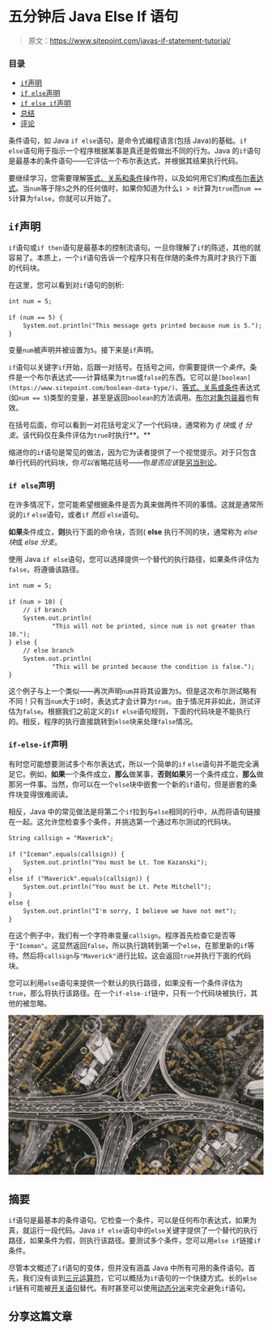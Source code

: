 # 五分钟后 Java Else If 语句

> 原文：<https://www.sitepoint.com/javas-if-statement-tutorial/>

### 目录 

*   [`if`声明](#theifstatement)
*   [`if else`声明](#theifelsestatement)
*   [`if else if`声明](#theifelseifstatement)
*   [总结](#summary)
*   [评论](#comments)

条件语句，如 Java `if else`语句，是命令式编程语言(包括 Java)的基础。`if else`语句用于指示一个程序根据某事是真还是假做出不同的行为。Java 的`if`语句是最基本的条件语句——它评估一个布尔表达式，并根据其结果执行代码。

要继续学习，您需要理解[等式、关系和条件](https://docs.oracle.com/javase/tutorial/java/nutsandbolts/opsummary.html "Summary of Operators in Java")操作符，以及如何用它们构成[布尔表达式](https://www.sitepoint.com/boolean-data-type/ "Boolean expressions")。当`num`等于除`5`之外的任何值时，如果你知道为什么`1 > 0`计算为`true`而`num == 5`计算为`false`，你就可以开始了。

## `if`声明

`if`语句或`if then`语句是最基本的控制流语句。一旦你理解了`if`的陈述，其他的就容易了。本质上，一个`if`语句告诉一个程序只有在伴随的条件为真时才执行下面的代码块。

在这里，您可以看到对`if`语句的剖析:

```
int num = 5;

if (num == 5) {
    System.out.println("This message gets printed because num is 5.");
} 
```

变量`num`被声明并被设置为`5`。接下来是`if`声明。

`if`语句以关键字`if`开始，后跟一对括号。在括号之间，你需要提供一个*条件*。条件是一个布尔表达式——计算结果为`true`或`false`的东西。它可以是`[boolean](https://www.sitepoint.com/boolean-data-type/)`、[等式、关系或条件](https://docs.oracle.com/javase/tutorial/java/nutsandbolts/opsummary.html "Summary of Operators in Java")表达式(如`num == 5`)类型的变量，甚至是返回`boolean`的方法调用。[布尔对象包装器](https://docs.oracle.com/javase/8/docs/api/java/lang/Boolean.html)也有效。

在括号后面，你可以看到一对花括号定义了一个代码块，通常称为 *if 块*或 *if 分支*。该代码仅在条件评估为`true`时执行**。**

缩进你的`if`语句是常见的做法，因为它为读者提供了一个视觉提示。对于只包含单行代码的代码块，你*可以*省略花括号——你*是否应该*是[另当别论](http://stackoverflow.com/q/8020228)。

### `if else`声明

在许多情况下，您可能希望根据条件是否为真来做两件不同的事情。这就是通常所说的`if` `else`语句，或者`if` *然后* `else`语句。

**如果**条件成立，**则**执行下面的命令块，否则( **else** 执行不同的块，通常称为 *else 块*或 *else 分支*。

使用 Java `if else`语句，您可以选择提供一个替代的执行路径，如果条件评估为`false`，将遵循该路径。

```
int num = 5;

if (num > 10) {
    // if branch
    System.out.println(
            "This will not be printed, since num is not greater than 10.");
} else {
    // else branch
    System.out.println(
            "This will be printed because the condition is false.");
} 
```

这个例子与上一个类似——再次声明`num`并将其设置为`5`。但是这次布尔测试略有不同！只有当`num`大于`10`时，表达式才会计算为`true`。由于情况并非如此，测试评估为`false`。根据我们之前定义的`if else`语句规则，下面的代码块是不能执行的。相反，程序的执行直接跳转到`else`块来处理`false`情况。

### `if-else-if`声明

有时您可能想要测试多个布尔表达式，所以一个简单的`if` `else`语句并不能完全满足它。例如，**如果**一个条件成立，**那么**做某事，**否则如果**另一个条件成立，**那么**做那另一件事。当然，你可以在一个`else`块中嵌套一个新的`if`语句，但是嵌套的条件块变得很难阅读。

相反，Java 中的常见做法是将第二个`if`拉到与`else`相同的行中，从而将语句链接在一起。这允许您检查多个条件，并挑选第一个通过布尔测试的代码块。

```
String callsign = "Maverick";

if ("Iceman".equals(callsign)) {
    System.out.println("You must be Lt. Tom Kazanski");
}
else if ("Maverick".equals(callsign)) {
    System.out.println("You must be Lt. Pete Mitchell");
}
else {
    System.out.println("I'm sorry, I believe we have not met");
} 
```

在这个例子中，我们有一个字符串变量`callsign`。程序首先检查它是否等于`"Iceman"`。这显然返回`false`，所以执行跳转到第一个`else`，在那里新的`if`等待。然后将`callsign`与`"Maverick"`进行比较。这会返回`true`并执行下面的代码块。

您可以利用`else`语句来提供一个默认的执行路径，如果没有一个条件评估为`true`，那么将执行该路径。在一个`if-else-if`链中，只有一个代码块被执行，其他的被忽略。

![If statements are junctions in your code](img/f8a5e21d34de0072051d19c500bce3ad.png)

## 摘要

`if`语句是最基本的条件语句。它检查一个条件，可以是任何布尔表达式，如果为真，就运行一段代码。Java `if else`语句中的`else`关键字提供了一个替代的执行路径，如果条件为假，则执行该路径。要测试多个条件，您可以用`else if`链接`if`条件。

尽管本文概述了`if`语句的变体，但并没有涵盖 Java 中所有可用的条件语句。首先，我们没有谈到[三元运算符](https://en.wikipedia.org/wiki/%3F:#Java "Ternary operator in Java")，它可以概括为`if`语句的一个快捷方式。长的`else if`链有可能被[开关语句](https://www.sitepoint.com/javas-switch-statement/ "Java’s Switch Statement in Three Minutes")替代。有时甚至可以使用[动态分派](https://en.wikipedia.org/wiki/Dynamic_dispatch "Dynamic dispatch")来完全避免`if`语句。

## 分享这篇文章